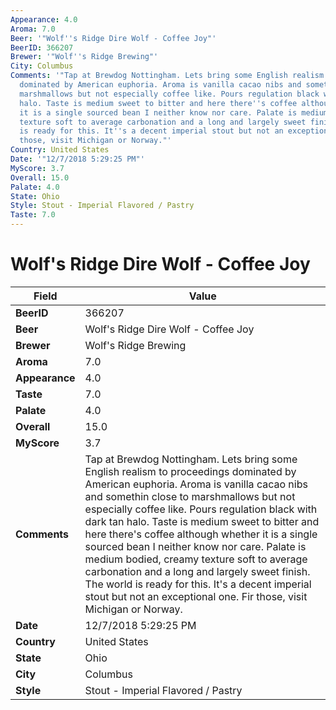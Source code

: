 ```yaml
---
Appearance: 4.0
Aroma: 7.0
Beer: '"Wolf''s Ridge Dire Wolf - Coffee Joy"'
BeerID: 366207
Brewer: '"Wolf''s Ridge Brewing"'
City: Columbus
Comments: '"Tap at Brewdog Nottingham. Lets bring some English realism to proceedings
  dominated by American euphoria. Aroma is vanilla cacao nibs and somethin close to
  marshmallows but not especially coffee like. Pours regulation black with dark tan
  halo. Taste is medium sweet to bitter and here there''s coffee although whether
  it is a single sourced bean I neither know nor care. Palate is medium bodied, creamy
  texture soft to average carbonation and a long and largely sweet finish.  The world
  is ready for this. It''s a decent imperial stout but not an exceptional one. Fir
  those, visit Michigan or Norway."'
Country: United States
Date: '"12/7/2018 5:29:25 PM"'
MyScore: 3.7
Overall: 15.0
Palate: 4.0
State: Ohio
Style: Stout - Imperial Flavored / Pastry
Taste: 7.0
---
```


# Wolf's Ridge Dire Wolf - Coffee Joy

| Field         | Value |
|---------------|-------|
| **BeerID** | 366207 |
| **Beer** | Wolf's Ridge Dire Wolf - Coffee Joy |
| **Brewer** | Wolf's Ridge Brewing |
| **Aroma** | 7.0 |
| **Appearance** | 4.0 |
| **Taste** | 7.0 |
| **Palate** | 4.0 |
| **Overall** | 15.0 |
| **MyScore** | 3.7 |
| **Comments** | Tap at Brewdog Nottingham. Lets bring some English realism to proceedings dominated by American euphoria. Aroma is vanilla cacao nibs and somethin close to marshmallows but not especially coffee like. Pours regulation black with dark tan halo. Taste is medium sweet to bitter and here there's coffee although whether it is a single sourced bean I neither know nor care. Palate is medium bodied, creamy texture soft to average carbonation and a long and largely sweet finish.  The world is ready for this. It's a decent imperial stout but not an exceptional one. Fir those, visit Michigan or Norway. |
| **Date** | 12/7/2018 5:29:25 PM |
| **Country** | United States |
| **State** | Ohio |
| **City** | Columbus |
| **Style** | Stout - Imperial Flavored / Pastry |
